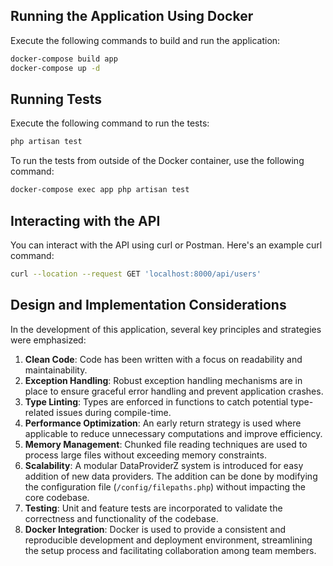 ## Running the Application Using Docker

Execute the following commands to build and run the application:

```bash
docker-compose build app
docker-compose up -d
```

## Running Tests

Execute the following command to run the tests:

```bash
php artisan test
```

To run the tests from outside of the Docker container, use the following command:

```bash
docker-compose exec app php artisan test
```

## Interacting with the API

You can interact with the API using curl or Postman. Here's an example curl command:

```bash
curl --location --request GET 'localhost:8000/api/users'
```

## Design and Implementation Considerations

In the development of this application, several key principles and strategies were emphasized:

1. **Clean Code**: Code has been written with a focus on readability and maintainability.
2. **Exception Handling**: Robust exception handling mechanisms are in place to ensure graceful error handling and prevent application crashes.
3. **Type Linting**: Types are enforced in functions to catch potential type-related issues during compile-time.
4. **Performance Optimization**: An early return strategy is used where applicable to reduce unnecessary computations and improve efficiency.
5. **Memory Management**: Chunked file reading techniques are used to process large files without exceeding memory constraints.
6. **Scalability**: A modular DataProviderZ system is introduced for easy addition of new data providers. The addition can be done by modifying the configuration file (`/config/filepaths.php`) without impacting the core codebase.
7. **Testing**: Unit and feature tests are incorporated to validate the correctness and functionality of the codebase.
8. **Docker Integration**: Docker is used to provide a consistent and reproducible development and deployment environment, streamlining the setup process and facilitating collaboration among team members.
